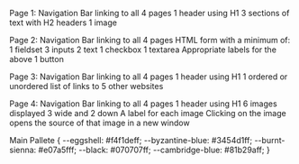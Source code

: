 Page 1:
Navigation Bar linking to all 4 pages
1 header using H1
3 sections of text with H2 headers
1 image

Page 2:
Navigation Bar linking to all 4 pages
HTML form with a minimum of:
1 fieldset
3 inputs
2 text
1 checkbox
1 textarea
Appropriate labels for the above
1 button

Page 3:
Navigation Bar linking to all 4 pages
1 header using H1
1 ordered or unordered list of links to 5 other websites

Page 4:
Navigation Bar linking to all 4 pages
1 header using H1
6 images displayed 3 wide and 2 down
A label for each image
Clicking on the image opens the source of that image in a new window

Main Pallete
{
--eggshell: #f4f1deff;
--byzantine-blue: #3454d1ff;
--burnt-sienna: #e07a5fff;
--black: #070707ff;
--cambridge-blue: #81b29aff;
}
